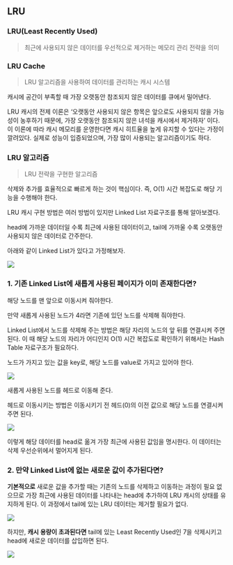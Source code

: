 ## LRU

### LRU(Least Recently Used)

> 최근에 사용되지 않은 데이터를 우선적으로 제거하는 메모리 관리 전략을 의미

### LRU Cache

> LRU 알고리즘을 사용하여 데이터를 관리하는 캐시 시스템

캐시에 공간이 부족할 때 가장 오랫동안 참조되지 않은 데이터를 큐에서 밀어낸다.

LRU 캐시의 전제 이론은 ‘오랫동안 사용되지 않은 항목은 앞으로도 사용되지 않을 가능성이 농후하기 때문에, 가장 오랫동안 참조되지 않은 녀석을 캐시에서 제거하자’ 이다. 이 이론에 따라 캐시 메모리를 운영한다면 캐시 히트율을 높게 유지할 수 있다는 가정이 깔려있다. 실제로 성능이 입증되었으며, 가장 많이 사용되는 알고리즘이기도 하다.

### LRU 알고리즘

> LRU 전략을 구현한 알고리즘

삭제와 추가를 효율적으로 빠르게 하는 것이 핵심이다. 즉, O(1) 시간 복잡도로 해당 기능을 수행해야 한다.

LRU 캐시 구현 방법은 여러 방법이 있지만 Linked List 자료구조를 통해 알아보겠다.

head에 가까운 데이터일 수록 최근에 사용된 데이터이고, tail에 가까울 수록 오랫동안 사용되지 않은 데이터로 간주한다.

아래와 같이 Linked List가 있다고 가정해보자.

<img src = "https://file.notion.so/f/f/685d04b3-8712-4364-9d68-2dff66eeaac5/fb322331-041a-40d1-a4d2-c52c38d2eac7/%E1%84%89%E1%85%B3%E1%84%8F%E1%85%B3%E1%84%85%E1%85%B5%E1%86%AB%E1%84%89%E1%85%A3%E1%86%BA_2024-06-19_%E1%84%8B%E1%85%A9%E1%84%92%E1%85%AE_5.21.41.png?id=04ef3c52-c098-46a8-8b97-30683f14921e&table=block&spaceId=685d04b3-8712-4364-9d68-2dff66eeaac5&expirationTimestamp=1719331200000&signature=Xqvi3K8hgvLGKMm6wkWWxB3BICum6QsNa00gWwFCCqE&downloadName=%E1%84%89%E1%85%B3%E1%84%8F%E1%85%B3%E1%84%85%E1%85%B5%E1%86%AB%E1%84%89%E1%85%A3%E1%86%BA+2024-06-19+%E1%84%8B%E1%85%A9%E1%84%92%E1%85%AE+5.21.41.png">

### 1. 기존 Linked List에 새롭게 사용된 페이지가 이미 존재한다면?

해당 노드를 맨 앞으로 이동시켜 줘야한다.

만약 새롭게 사용된 노드가 4라면 기존에 있던 노드를 삭제해 줘야한다.

Linked List에서 노드를 삭제해 주는 방법은 해당 자리의 노드의 앞 뒤를 연결시켜 주면 된다. 이 때 해당 노드의 자리가 어디인지 O(1) 시간 복잡도로 확인하기 위해서는 Hash Table 자료구조가 필요하다.

노드가 가지고 있는 값을 key로, 해당 노드를 value로 가지고 있어야 한다.

<img src = "https://file.notion.so/f/f/685d04b3-8712-4364-9d68-2dff66eeaac5/e9af199c-672e-4771-824a-4bd13a5aba36/%E1%84%89%E1%85%B3%E1%84%8F%E1%85%B3%E1%84%85%E1%85%B5%E1%86%AB%E1%84%89%E1%85%A3%E1%86%BA_2024-06-19_%E1%84%8B%E1%85%A9%E1%84%92%E1%85%AE_5.22.02.png?id=8b8afb95-3f43-4249-815f-812edddadabc&table=block&spaceId=685d04b3-8712-4364-9d68-2dff66eeaac5&expirationTimestamp=1719331200000&signature=0W6dR6n08HJfdBm4GeowoJtctgTLi8aSyuxWT_S_mVg&downloadName=%E1%84%89%E1%85%B3%E1%84%8F%E1%85%B3%E1%84%85%E1%85%B5%E1%86%AB%E1%84%89%E1%85%A3%E1%86%BA+2024-06-19+%E1%84%8B%E1%85%A9%E1%84%92%E1%85%AE+5.22.02.png">

새롭게 사용된 노드를 헤드로 이동해 준다.

헤드로 이동시키는 방법은 이동시키기 전 헤드(0)의 이전 값으로 해당 노드를 연결시켜 주면 된다.

<img src = "https://file.notion.so/f/f/685d04b3-8712-4364-9d68-2dff66eeaac5/2a747585-d759-41f6-9914-54eaddf97755/%E1%84%89%E1%85%B3%E1%84%8F%E1%85%B3%E1%84%85%E1%85%B5%E1%86%AB%E1%84%89%E1%85%A3%E1%86%BA_2024-06-19_%E1%84%8B%E1%85%A9%E1%84%92%E1%85%AE_5.22.17.png?id=16f9e66b-e3fc-43e5-b3ec-e97646381b52&table=block&spaceId=685d04b3-8712-4364-9d68-2dff66eeaac5&expirationTimestamp=1719331200000&signature=TAdpEuVexfE3xMz7w-wnn5GyMal-WUrpVD16dfyOb7g&downloadName=%E1%84%89%E1%85%B3%E1%84%8F%E1%85%B3%E1%84%85%E1%85%B5%E1%86%AB%E1%84%89%E1%85%A3%E1%86%BA+2024-06-19+%E1%84%8B%E1%85%A9%E1%84%92%E1%85%AE+5.22.17.png">

이렇게 해당 데이터를 head로 옮겨 가장 최근에 사용된 값임을 명시한다. 이 데이터는 삭제 우선순위에서 멀어지게 된다.

### 2. 만약 Linked List에 없는 새로운 값이 추가된다면?

**기본적으로** 새로운 값을 추가할 때는 기존의 노드를 삭제하고 이동하는 과정이 필요 없으므로 가장 최근에 사용된 데이터를 나타내는 head에 추가하여 LRU 캐시의 상태를 유지하게 된다. 이 과정에서 tail에 있는 LRU 데이터는 제거할 필요가 없다.

<img src = "https://file.notion.so/f/f/685d04b3-8712-4364-9d68-2dff66eeaac5/8ac3cb93-f576-4def-8a4f-600ccb291a96/%E1%84%89%E1%85%B3%E1%84%8F%E1%85%B3%E1%84%85%E1%85%B5%E1%86%AB%E1%84%89%E1%85%A3%E1%86%BA_2024-06-19_%E1%84%8B%E1%85%A9%E1%84%92%E1%85%AE_5.22.32.png?id=2b03ce49-e5af-4cbd-8d65-951a85144308&table=block&spaceId=685d04b3-8712-4364-9d68-2dff66eeaac5&expirationTimestamp=1719331200000&signature=9D_4iMd5sokCGrqfcCYN889Ys_yZYTlElBwwmwOtXb4&downloadName=%E1%84%89%E1%85%B3%E1%84%8F%E1%85%B3%E1%84%85%E1%85%B5%E1%86%AB%E1%84%89%E1%85%A3%E1%86%BA+2024-06-19+%E1%84%8B%E1%85%A9%E1%84%92%E1%85%AE+5.22.32.png">

하지만, **캐시 용량이 초과된다면** tail에 있는 Least Recently Used인 7을 삭제시키고 head에 새로운 데이터를 삽입하면 된다.

<img src = "https://file.notion.so/f/f/685d04b3-8712-4364-9d68-2dff66eeaac5/e03f2478-149b-49ba-8add-17b910f89d88/%E1%84%89%E1%85%B3%E1%84%8F%E1%85%B3%E1%84%85%E1%85%B5%E1%86%AB%E1%84%89%E1%85%A3%E1%86%BA_2024-06-19_%E1%84%8B%E1%85%A9%E1%84%92%E1%85%AE_5.23.00.png?id=6fba0882-7d39-4cdf-b697-b7664427c060&table=block&spaceId=685d04b3-8712-4364-9d68-2dff66eeaac5&expirationTimestamp=1719331200000&signature=9Ds2-xis_cDSWk30eUtw7tT1J6Hf9RDalSWB7BbmAYQ&downloadName=%E1%84%89%E1%85%B3%E1%84%8F%E1%85%B3%E1%84%85%E1%85%B5%E1%86%AB%E1%84%89%E1%85%A3%E1%86%BA+2024-06-19+%E1%84%8B%E1%85%A9%E1%84%92%E1%85%AE+5.23.00.png">